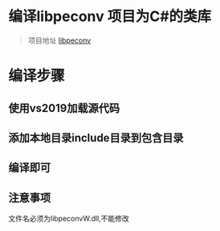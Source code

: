 

# 编译libpeconv 项目为C#的类库
> 项目地址
[libpeconv](https://github.com/hasherezade/libpeconv)

# 编译步骤

## 使用vs2019加载源代码

## 添加本地目录include目录到包含目录

## 编译即可

## 注意事项

文件名必须为libpeconvW.dll,不能修改
